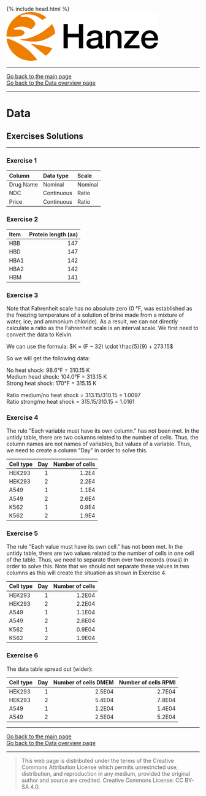 {% include head.html %}
![Hanze](../hanze/hanze.png)

---

[Go back to the main page](../index.md)  
[Go back to the Data overview page](../data/data_01_index.md)  

---


# Data

## Exercises Solutions

---

### Exercise 1

|Column           |Data type       |Scale            |
|:----------------|:---------------|:----------------|
|Drug Name        |Nominal         |Nominal          |
|NDC              |Continuous      |Ratio            |
|Price            |Continuous      |Ratio            |


### Exercise 2

|Item             |Protein length (aa)|
|:----------------|------------------:|
|HBB              |147                |
|HBD              |147                |
|HBA1             |142                |
|HBA2             |142                |
|HBM              |141                |


### Exercise 3

Note that Fahrenheit scale has no absolute zero (0 °F, was established as the freezing temperature of a solution of brine made from a mixture of water, ice, and ammonium chloride). As a result, we can not directly calculate a ratio as the Fahrenheit scale is an interval scale. We first need to convert the data to Kelvin.

We can use the formula:  $K = (F − 32) \cdot \frac{5}{9} + 273.15$

So we will get the following data:  

No heat shock: 98.6°F = 310.15 K  
Medium head shock: 104.0°F = 313.15 K  
Strong heat shock: 170°F = 315.15 K  

Ratio medium/no heat shock = 313.15/310.15 = 1.0097  
Ratio strong/no heat shock = 315.15/310.15 = 1.0161  

### Exercise 4

The rule "Each variable must have its own column." has not been met. In the untidy table, there are two columns related to the number of cells. Thus, the column names are not names of variables, but values of a variable. Thus, we need to create a column "Day" in order to solve this.

|Cell type      |Day |Number of cells|
|:--------------|---:|--------------:|
|HEK293         |1   |1.2E4          |
|HEK293         |2   |2.2E4          |
|A549           |1   |1.1E4          |
|A549           |2   |2.6E4          |
|K562           |1   |0.9E4          |
|K562           |2   |1.9E4          |

### Exercise 5

The rule "Each value must have its own cell." has not been met. In the untidy table, there are two values related to the number of cells in one cell of the table. Thus, we need to separate them over two records (rows) in order to solve this. Note that we should not separate these values in two columns as this will create the situation as shown in Exercise 4.  

|Cell type      |Day |Number of cells |
|:--------------|---:|---------------:|
|HEK293         |1   |1.2E04          |
|HEK293         |2   |2.2E04          |
|A549           |1   |1.1E04          |
|A549           |2   |2.6E04          |
|K562           |1   |0.9E04          |
|K562           |2   |1.9E04          |

### Exercise 6

The data table spread out (wider):  

|Cell type      |Day |Number of cells DMEM  |Number of cells RPMI     |
|:--------------|---:|---------------------:|------------------------:|
|HEK293         |1   |2.5E04                |2.7E04                   |
|HEK293         |2   |5.4E04                |7.8E04                   |
|A549           |1   |1.2E04                |1.4E04                   |
|A549           |2   |2.5E04                |5.2E04                   |

---

[Go back to the main page](../index.md)  
[Go back to the Data overview page](../data/data_01_index.md)  

---


>This web page is distributed under the terms of the Creative Commons Attribution License which permits unrestricted use, distribution, and reproduction in any medium, provided the original author and source are credited.
>Creative Commons License: CC BY-SA 4.0.

<script type="text/x-mathjax-config">
  MathJax.Hub.Config({
    tex2jax: {
      inlineMath: [ ['$','$'], ["\\(","\\)"] ],
      processEscapes: true
    }
  });
</script>

<script type="text/javascript" src="https://cdn.mathjax.org/mathjax/latest/MathJax.js?config=TeX-AMS-MML_HTMLorMML">
</script>